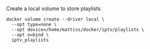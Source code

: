 Create a local volume to store playlists

```docker
docker volume create --driver local \
  --opt type=none \
  --opt device=/home/mattiss/docker/iptv/playlists \
  --opt o=bind \
  iptv_playlists
```